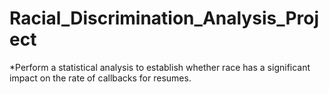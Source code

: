 # Racial_Discrimination_Analysis_Project
*Perform a statistical analysis to establish whether race has a significant impact on the rate of callbacks for resumes.
